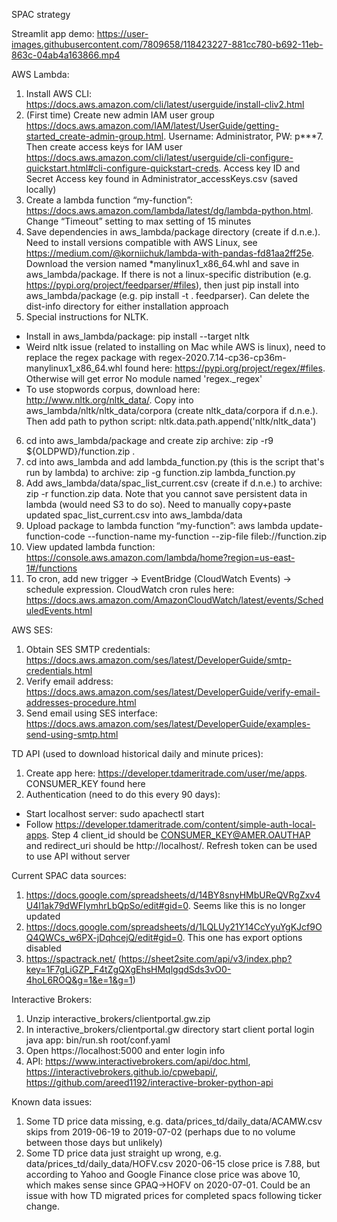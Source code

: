 SPAC strategy

Streamlit app demo:
https://user-images.githubusercontent.com/7809658/118423227-881cc780-b692-11eb-863c-04ab4a163866.mp4

AWS Lambda:
1. Install AWS CLI: https://docs.aws.amazon.com/cli/latest/userguide/install-cliv2.html
2. (First time) Create new admin IAM user group https://docs.aws.amazon.com/IAM/latest/UserGuide/getting-started_create-admin-group.html. Username: Administrator, PW: p***7. Then create access keys for IAM user https://docs.aws.amazon.com/cli/latest/userguide/cli-configure-quickstart.html#cli-configure-quickstart-creds. Access key ID and Secret Access key found in Administrator_accessKeys.csv (saved locally)
3. Create a lambda function “my-function”: https://docs.aws.amazon.com/lambda/latest/dg/lambda-python.html. Change “Timeout” setting to max setting of 15 minutes
4. Save dependencies in aws_lambda/package directory (create if d.n.e.). Need to install versions compatible with AWS Linux, see https://medium.com/@korniichuk/lambda-with-pandas-fd81aa2ff25e. Download the version named *manylinux1_x86_64.whl and save in aws_lambda/package. If there is not a linux-specific distribution (e.g. https://pypi.org/project/feedparser/#files), then just pip install into aws_lambda/package (e.g. pip install -t . feedparser). Can delete the dist-info directory for either installation approach
5. Special instructions for NLTK.
- Install in aws_lambda/package: pip install --target nltk 
- Weird nltk issue (related to installing on Mac while AWS is linux), need to replace the regex package with regex-2020.7.14-cp36-cp36m-manylinux1_x86_64.whl found here: https://pypi.org/project/regex/#files. Otherwise will get error No module named 'regex._regex'
- To use stopwords corpus, download here: http://www.nltk.org/nltk_data/. Copy into aws_lambda/nltk/nltk_data/corpora (create nltk_data/corpora if d.n.e.). Then add path to python script: nltk.data.path.append('nltk/nltk_data')
6. cd into aws_lambda/package and create zip archive: zip -r9 ${OLDPWD}/function.zip .
7. cd into aws_lambda and add lambda_function.py (this is the script that's run by lambda) to archive: zip -g function.zip lambda_function.py
8. Add aws_lambda/data/spac_list_current.csv (create if d.n.e.) to archive: zip -r function.zip data. Note that you cannot save persistent data in lambda (would need S3 to do so). Need to manually copy+paste updated spac_list_current.csv into aws_lambda/data
8. Upload package to lambda function “my-function”: aws lambda update-function-code --function-name my-function --zip-file fileb://function.zip
9. View updated lambda function: https://console.aws.amazon.com/lambda/home?region=us-east-1#/functions
10. To cron, add new trigger -> EventBridge (CloudWatch Events) -> schedule expression. CloudWatch cron rules here: https://docs.aws.amazon.com/AmazonCloudWatch/latest/events/ScheduledEvents.html

AWS SES:
1. Obtain SES SMTP credentials: https://docs.aws.amazon.com/ses/latest/DeveloperGuide/smtp-credentials.html
2. Verify email address: https://docs.aws.amazon.com/ses/latest/DeveloperGuide/verify-email-addresses-procedure.html
3. Send email using SES interface: https://docs.aws.amazon.com/ses/latest/DeveloperGuide/examples-send-using-smtp.html

TD API (used to download historical daily and minute prices):
1. Create app here: https://developer.tdameritrade.com/user/me/apps. CONSUMER_KEY found here
2. Authentication (need to do this every 90 days):
- Start localhost server: sudo apachectl start
- Follow https://developer.tdameritrade.com/content/simple-auth-local-apps. Step 4 client_id should be CONSUMER_KEY@AMER.OAUTHAP and redirect_uri should be http://localhost/. Refresh token can be used to use API without server

Current SPAC data sources:
1. https://docs.google.com/spreadsheets/d/14BY8snyHMbUReQVRgZxv4U4l1ak79dWFIymhrLbQpSo/edit#gid=0. Seems like this is no longer updated
2. https://docs.google.com/spreadsheets/d/1LQLUy21Y14CcYyuYgKJcf9OQ4QWCs_w6PX-jDqhcejQ/edit#gid=0. This one has export options disabled
3. https://spactrack.net/ (https://sheet2site.com/api/v3/index.php?key=1F7gLiGZP_F4tZgQXgEhsHMqlgqdSds3vO0-4hoL6ROQ&g=1&e=1&g=1)

Interactive Brokers:
1. Unzip interactive_brokers/clientportal.gw.zip
2. In interactive_brokers/clientportal.gw directory start client portal login java app: bin/run.sh root/conf.yaml
3. Open https://localhost:5000 and enter login info
4. API: https://www.interactivebrokers.com/api/doc.html, https://interactivebrokers.github.io/cpwebapi/, https://github.com/areed1192/interactive-broker-python-api

Known data issues:
1. Some TD price data missing, e.g. data/prices_td/daily_data/ACAMW.csv skips from 2019-06-19 to 2019-07-02 (perhaps due to no volume between those days but unlikely)
2. Some TD price data just straight up wrong, e.g. data/prices_td/daily_data/HOFV.csv 2020-06-15 close price is 7.88, but according to Yahoo and Google Finance close price was above 10, which makes sense since GPAQ->HOFV on 2020-07-01. Could be an issue with how TD migrated prices for completed spacs following ticker change.
